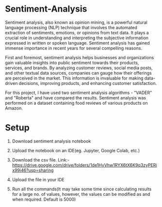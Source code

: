 # Sentiment-Analysis

Sentiment analysis, also known as opinion mining, is a powerful natural language processing (NLP) technique that involves the automated extraction of sentiments, emotions, or opinions from text data. It plays a crucial role in understanding and interpreting the subjective information expressed in written or spoken language. Sentiment analysis has gained immense importance in recent years for several compelling reasons.

First and foremost, sentiment analysis helps businesses and organizations gain valuable insights into public sentiment towards their products, services, and brands. By analyzing customer reviews, social media posts, and other textual data sources, companies can gauge how their offerings are perceived in the market. This information is invaluable for making data-driven decisions, improving products, and enhancing customer satisfaction.

For this project, I have used two sentiment analysis algorithms - "VADER" and "Roberta" and have compared the results. Sentiment analysis was performed on a dataset containing food reviews of various products on Amazon.

# Setup

1. Download sentiment analysis notebook

2. Upload the notebook on an IDE(eg. Jupyter, Google Colab, etc.)

3. Download the csv file. Link:- https://drive.google.com/drive/folders/1de1HyVhw1RYX6tX6K9q3zyPERix99i46?usp=sharing

4. Upload the file in your IDE

5. Run all the commands(It may take some time since calculating results for a large no. of values, however, the values can be modified as and when required. Default is 5000)
